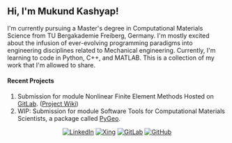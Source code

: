 ##                                                            Hi, I'm Mukund Kashyap!
<!--
**MukundKashyap97/MukundKashyap97** is a ✨ _special_ ✨ repository because its `README.md` (this file) appears on your GitHub profile.
<!--
Here are some ideas to get you started:
- 🔭 I’m currently working on ...
- 🌱 I’m currently learning ...
- 👯 I’m looking to collaborate on ...
- 🤔 I’m looking for help with ...
- 💬 Ask me about ...
- 📫 How to reach me: ...
- 😄 Pronouns: ...
- ⚡ Fun fact: ...
-->
I'm currently pursuing a Master's degree in Computational Materials Science from TU Bergakademie Freiberg, Germany. I'm mostly excited about the infusion of ever-evolving programming paradigms into engineering disciplines related to Mechanical engineering. Currently, I'm learning to code in Python, C++, and MATLAB. This is a collection of my work that I'm allowed to share. 

#### Recent Projects
1. Submission for module Nonlinear Finite Element Methods Hosted on [GitLab](https://gitlab.com/MukundKashyap97/nfem-st2020-submission). ([Project Wiki](https://gitlab.com/MukundKashyap97/nfem-st2020-submission/-/wikis/_sidebar/))
1. WIP: Submission for module Software Tools for Computational Materials Scientists, a package called [PyGeo](https://github.com/MukundKashyap97/65163_sotol1920_submission).


<p align="center">
  <a href="https://www.linkedin.com/in/vmkyedunuthala/"><img src="https://img.shields.io/badge/LinkedIn--_.svg?style=flat-square&color=0077B5&logo=linkedin" alt="LinkedIn"></a>
  <a href="https://www.xing.com/profile/VenkataMukundKashyap_Yedunuthala"><img src="https://img.shields.io/badge/Xing--_.svg?style=flat-square&color=006567&labelColor=006567&logo=xing" alt="Xing"></a>
  <a href="https://gitlab.com/MukundKashyap97"><img src="https://img.shields.io/badge/GitLab--_.svg?style=flat-square&color=FCA121&logo=gitlab" alt="GitLab"></a>
  <a href="https://github.com/MukundKashyap97"><img src="https://img.shields.io/badge/GitHub--_.svg?style=flat-square&color=181717&labelColor=181717&logo=github" alt="GitHub"></a>
</p>
